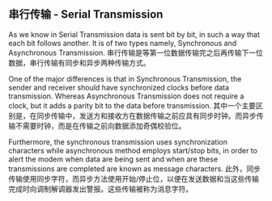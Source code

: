 ## 串行传输 - Serial Transmission

As we know in Serial Transmission data is sent bit by bit, in such a way that each bit follows another. It is of two types namely, Synchronous and Asynchronous Transmission.
串行传输是等第一位数据传输完之后再传输下一位数据，串行传输有同步和异步两种传输方式。

One of the major differences is that in Synchronous Transmission, the sender and receiver should have synchronized clocks before data transmission. Whereas Asynchronous Transmission does not require a clock, but it adds a parity bit to the data before transmission.
其中一个主要区别是，在同步传输中，发送方和接收方在数据传输之前应具有同步时钟。而异步传输不需要时钟，而是在传输之前向数据添加奇偶校验位。

Furthermore, the synchronous transmission uses synchronization characters while asynchronous method employs start/stop bits, in order to alert the modem when data are being sent and when are these transmissions are completed are known as message characters.
此外，同步传输使用同步字符，而异步方法使用开始/停止位，以便在发送数据和当这些传输完成时向调制解调器发出警报。这些传输被称为消息字符。



